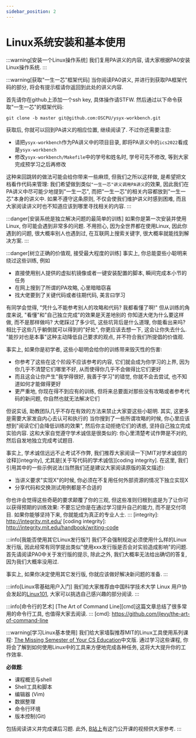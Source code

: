 ```yaml
---
sidebar_position: 2
---
```

# Linux系统安装和基本使用

:::warning[安装一个Linux操作系统]
我们复用PA讲义的内容, 请大家根据PA0安装Linux操作系统.
:::

<!-- [PA0][pa0]
[pa0]: ../../../ics-pa/PA0.html -->

:::warning[获取"一生一芯"框架代码]
当你阅读PA0讲义, 并进行到获取PA框架代码的部分, 将会有提示框请你返回到此处的讲义内容.

首先请你在github上添加一个ssh key, 具体操作请STFW.
然后通过以下命令获取"一生一芯"的框架代码:
```
git clone -b master git@github.com:OSCPU/ysyx-workbench.git
```
获取后, 你就可以回到PA讲义的相应位置, 继续阅读了.
不过你还需要注意:
* 请把`ysyx-workbench`作为PA讲义中的项目目录, 即将PA讲义中的`ics2022`看成是`ysyx-workbench`
* 修改`ysyx-workbench/Makefile`中的学号和姓名时, 学号可先不修改, 等到大家完成预学习之后再修改

这种来回跳转的做法可能会给你带来一些麻烦, 但我们之所以这样做, 是希望把文档看作代码来管理:
我们希望做到类似`"一生一芯"讲义调用PA讲义`的效果,
因此我们在PA讲义中尽可能少地提到"一生一芯", 而把"一生一芯"的相关内容都放到"一生一芯"本身的讲义中.
如果不遵守这条原则, 不仅会使我们维护讲义时感到困难, 而且大家阅读讲义时也不知道应该到哪里寻找相关的内容.
:::
<!-- -->
:::danger[安装系统是独立解决问题的最简单的训练]
如果你是第一次安装并使用Linux, 你可能会遇到非常多的问题.
不用担心, 因为全世界都在使用Linux, 因此你遇到的问题, 很大概率别人也遇到过,
在互联网上搜索关键字, 很大概率就能找到解决方案.
:::
<!-- -->
:::danger[树立正确的价值观, 接受最大程度的训练]
事实上, 你总能耍些小聪明来绕过这些训练, 例如
* 直接使用别人提供的虚拟机镜像或者一键安装配置的脚本, 瞬间完成本小节的任务
* 在网上搜到了所谓的PA攻略, 心里暗暗窃喜
* 找大佬要到了关键代码或者往期代码, 美言曰学习

有同学会觉得, "凭什么不能参考别人的攻略和代码? 我都看懂了啊!"
但从训练的角度来说, <Highlight color="#c40e0e">"看懂"和"自己独立完成"的效果是天差地别的</Highlight>
你知道大佬为什么要这样做, 而不是那样做吗?
大佬踩过了多少坑, 这些坑背后是什么道理, 你能看出来吗?
相比于这些几乎躺倒就可以得到的"好处", 你更应该去想一下, 这会让你失去什么.
"能抄对也是本事"这种主动降低自己要求的观点, 并不符合我们所提倡的价值观.

事实上, 如果你是初学者, 这些小聪明会给你的训练带来毁灭性的伤害:
* 你参考了这些在这个阶段不应该参考的内容, 它们就会成为你学习的上界,
  因为你几乎不清楚它们哪里不好, 从而使得你几乎不会做得比它们更好
* 而且这会让你产生"我学得很好, 我善于学习"的错觉, 你就不会去尝试, 也不知道如何才能做得更好
* 更严重地, 你现在得不到应有的训练, 但将来总要面对那些没有攻略或者参考代码的新问题, 你自然也就无法解决它们

但说实话, 助教团队几乎不存在有效的方法来禁止大家耍这些小聪明.
其实, <Highlight color="#0b6623">这更多是需要大家发自内心去认可和执行的</Highlight>
当你搜到了一些所谓攻略的时候, 你心里应该想到"阅读它们会降低训练的效果",
然后你主动拒绝它们的诱惑, 坚持自己独立完成实验内容.
这和大家自觉遵守学术诚信是很类似的:
你心里清楚考试作弊是不对的, 然后自发地独立完成考试题目.

事实上, 学术诚信远远不止考试不作弊,
我们推荐大家阅读一下[MIT对学术诚信的诠释][integrity],
尤其是[关于写代码的学术诚信][coding integrity].
在这里, 我们引用其中的一些示例说法(当然我们还是建议大家阅读原版的英文描述):
* 当讲义要求"实现X"的时候, 你必须在不复用任何外部资源的情况下独立实现X
* 分享代码和交换测试用例都是不合适的

你也许会觉得这些奇葩的要求颠覆了你的三观,
但这些准则归根到底是为了让你可以获得预期的训练效果:
不要忘记你是在通过学习提升自己的能力, 而不是交付项目.
如果你能够坚持下来, 你就能成为真正的专业人士.
:::
[integrity]: http://integrity.mit.edu/
[coding integrity]: http://integrity.mit.edu/handbook/writing-code

:::info[我能否使用其它Linux发行版?]
我们不会强制规定必须使用什么样的Linux发行版,
因此经常有同学提出类似"使用xxx发行版是否会对实验造成影响"的问题.
首先请阅读PA0中关于发行版的提示,
除此之外, 我们大概率无法给出确切的答复, 因为我们大概率没用过.

事实上, 如果你决定使用其它发行版, 你就应该做好解决新问题的准备.
:::
<!-- -->
:::info[Linux零基础用户入门]
我们给大家推荐由中国科学技术大学 Linux 用户协会发起的[Linux101][Linux101], 大家可以挑选自己感兴趣的部分阅读.
:::

[Linux101]: https://101.ustclug.org/

:::info[命令行的艺术]
[The Art of Command Line][cmd]这篇文章总结了很多常用的命令行工具, 也值得大家去阅读.
:::
[cmd]: https://github.com/jlevy/the-art-of-command-line


<!-- -->
:::warning[学习Linux基本使用]
我们给大家墙裂推荐MIT的Linux工具使用系列课程: [The Missing Semester of Your CS Education][missing]中文版.
通过学习这些课程, 你将会了解到如何使用Linux中的工具来方便地完成各种任务,
这将大大提升你的工作效率.

**必做题**:
* 课程概览与shell
* Shell工具和脚本
* 编辑器 (Vim)
* 数据整理
* 命令行环境
* 版本控制(Git)

包括阅读讲义并完成课后习题.
此外, [B站上][missing bilibili]有这门公开课的视频供大家参考.
:::

[missing]: https://missing-semester-cn.github.io/
[missing bilibili]: https://www.bilibili.com/video/BV1x7411H7wa
